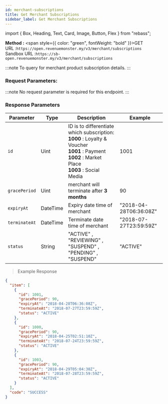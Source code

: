 ```yaml
---
id: merchant-subscriptions
title: Get Merchant Subscriptions
sidebar_label: Get Merchant Subscriptions
---
```


import { Box, Heading, Text, Card, Image, Button, Flex } from "rebass";

**Method :** <span style={{ color: "green", fontWeight: "bold" }}>GET</span><br/>
URL :`https://open.revenuemonster.my/v3/merchant/subscriptions`<br/>
Sandbox URL :`https://sb-open.revenuemonster.my/v3/merchant/subscriptions`

:::note
To query for merchant product subscription details.
:::

### Request Parameters:

:::note
No request parameter is required for this endpoint.
:::

### Response Parameters

| Parameter     | Type   | Description                                                                                                                                                        | Example                |
| ------------- | ------ | ------------------------------------------------------------------------------------------------------------------------------------------------------------------ | ---------------------- |
| `id`          | Uint   | ID is to differentiate which subscription: <br/> **1000** : Loyalty & Voucher <br/> **1001** : Payment <br/> **1002** : Market Place <br/> **1003** : Social Media | 1001                   |
| `gracePeriod` | Uint   | merchant will terminate after **3 months**                                                                                                                         | 90                     |
| `expiryAt`    | DateTime | Expiry date time of merchant                                                                                                                                       | "2018-04-28T06:36:08Z" |
| `terminateAt` | DateTime | Terminate date time of merchant                                                                                                                                    | "2018-07-27T23:59:59Z" |
| `status`      | String | "ACTIVE" , "REVIEWING" , "SUSPEND" , "PENDING" , "SUSPEND"                                                                                                         | "ACTIVE"               |

> Example Response

```json
{
  "item": [
    {
      "id": 1001,
      "gracePeriod": 90,
      "expiryAt": "2018-04-28T06:36:08Z",
      "terminateAt": "2018-07-27T23:59:59Z",
      "status": "ACTIVE"
    },
    {
      "id": 1000,
      "gracePeriod": 90,
      "expiryAt": "2018-04-25T02:51:10Z",
      "terminateAt": "2018-07-24T23:59:59Z",
      "status": "ACTIVE"
    },
    {
      "id": 1003,
      "gracePeriod": 90,
      "expiryAt": "2018-04-29T05:04:30Z",
      "terminateAt": "2018-07-28T23:59:59Z",
      "status": "ACTIVE"
    }
  ],
  "code": "SUCCESS"
}
```
